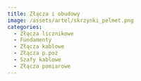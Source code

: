 ```yaml
---
title: Złącza i obudowy
image: /assets/artel/skrzynki_pelmet.png
categories:
  - Złącza licznikowe
  - Fundamenty
  - Złącza kablowe
  - Złącza p.poż
  - Szafy kablowe
  - Złącza pomiarowe
---
```



